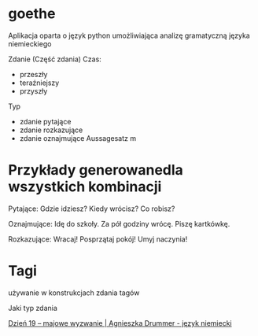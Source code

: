 # goethe
Aplikacja oparta o język python umożliwiająca analizę gramatyczną języka niemieckiego

Zdanie (Część zdania)
Czas:
  + przeszły
  + teraźniejszy  
  + przyszły
  

Typ
 + zdanie pytające
 + zdanie rozkazujące
 + zdanie oznajmujące Aussagesatz m 
  
  
# Przykłady generowanedla wszystkich kombinacji

Pytające:
Gdzie idziesz?
Kiedy wrócisz?
Co robisz?

Oznajmujące:
Idę do szkoły.
Za pół godziny wrócę.
Piszę kartkówkę.

Rozkazujące:
Wracaj!
Posprzątaj pokój!
Umyj naczynia! 


# Tagi 
używanie w konstrukcjach zdania tagów

Jaki typ zdania 


[Dzień 19 – majowe wyzwanie | Agnieszka Drummer - język niemiecki](https://agnieszkadrummer.wordpress.com/2012/05/19/dzien-19-majowe-wyzwanie/)
